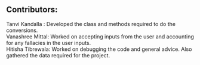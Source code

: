 <h2> Contributors: </h2>
Tanvi Kandalla : Developed the class and methods required to do the conversions. <br>
Vanashree Mittal: Worked on accepting inputs from the user and accounting for any fallacies in the user inputs. <br>
Hitisha Tibrewala: Worked on debugging the code and general advice. Also gathered the data required for the project.
